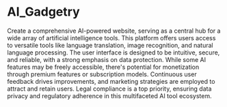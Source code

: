 # AI_Gadgetry
Create a comprehensive AI-powered website, serving as a central hub for a wide array of artificial intelligence tools. This platform offers users access to versatile tools like language translation, image recognition, and natural language processing. The user interface is designed to be intuitive, secure, and reliable, with a strong emphasis on data protection. While some AI features may be freely accessible, there's potential for monetization through premium features or subscription models. Continuous user feedback drives improvements, and marketing strategies are employed to attract and retain users. Legal compliance is a top priority, ensuring data privacy and regulatory adherence in this multifaceted AI tool ecosystem.

